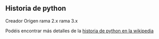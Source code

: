 ## Historia de python
Creador
Origen
rama 2.x
rama 3.x

Podéis encontrar más detalles de la [historia de python en la wikipedia](https://es.wikipedia.org/wiki/Historia_de_Python)